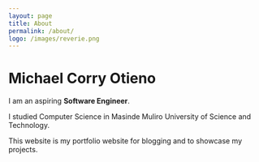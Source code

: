 ```yaml
---
layout: page
title: About
permalink: /about/
logo: /images/reverie.png
---
```

<script>
    const btn = document.getElementById('btn');
        btn.addEventListener('click', function () {
            var elmWitchChange = document.body;
            for (var i = 0; i < element.length; i++) {
                element.classList.toggle("dark");
            }
        })
</script>
# Michael Corry Otieno

I am an aspiring **Software Engineer**.

I studied Computer Science in Masinde Muliro University of Science and Technology.

This website is my portfolio website for blogging and to showcase my projects.

